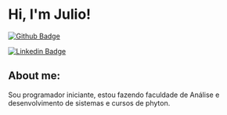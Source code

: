 # Hi, I'm Julio!

[![Github Badge](https://img.shields.io/badge/-Github-000?style=flat-square&logo=Github&logoColor=white&link=https://github.com/peguimasid)](https://github.com/JPastore360)

[![Linkedin Badge](https://img.shields.io/badge/-LinkedIn-blue?style=flat-square&logo=Linkedin&logoColor=white&link=https://www.linkedin.com/in/julio-pastore/-494677b8/)](https://www.linkedin.com/in/julio-pastore/-494677b8/)
## About me:
Sou programador iniciante, estou fazendo faculdade de Análise e desenvolvimento de sistemas e cursos de phyton.
